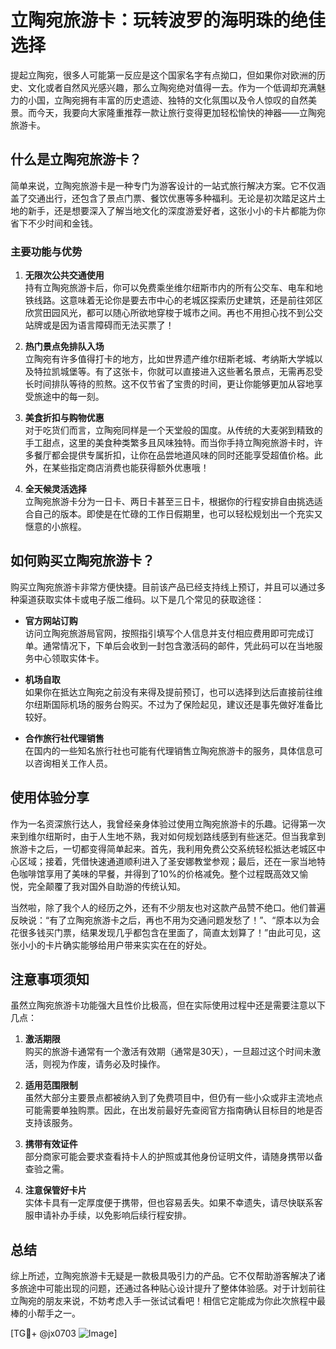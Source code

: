 # 立陶宛旅游卡：玩转波罗的海明珠的绝佳选择

提起立陶宛，很多人可能第一反应是这个国家名字有点拗口，但如果你对欧洲的历史、文化或者自然风光感兴趣，那么立陶宛绝对值得一去。作为一个低调却充满魅力的小国，立陶宛拥有丰富的历史遗迹、独特的文化氛围以及令人惊叹的自然美景。而今天，我要向大家隆重推荐一款让旅行变得更加轻松愉快的神器——立陶宛旅游卡。

## 什么是立陶宛旅游卡？

简单来说，立陶宛旅游卡是一种专门为游客设计的一站式旅行解决方案。它不仅涵盖了交通出行，还包含了景点门票、餐饮优惠等多种福利。无论是初次踏足这片土地的新手，还是想要深入了解当地文化的深度游爱好者，这张小小的卡片都能为你省下不少时间和金钱。

### 主要功能与优势

1. **无限次公共交通使用**  
   持有立陶宛旅游卡后，你可以免费乘坐维尔纽斯市内的所有公交车、电车和地铁线路。这意味着无论你是要去市中心的老城区探索历史建筑，还是前往郊区欣赏田园风光，都可以随心所欲地穿梭于城市之间。再也不用担心找不到公交站牌或是因为语言障碍而无法买票了！

2. **热门景点免排队入场**  
   立陶宛有许多值得打卡的地方，比如世界遗产维尔纽斯老城、考纳斯大学城以及特拉凯城堡等。有了这张卡，你就可以直接进入这些著名景点，无需再忍受长时间排队等待的煎熬。这不仅节省了宝贵的时间，更让你能够更加从容地享受旅途中的每一刻。

3. **美食折扣与购物优惠**  
   对于吃货们而言，立陶宛同样是一个天堂般的国度。从传统的大麦粥到精致的手工甜点，这里的美食种类繁多且风味独特。而当你手持立陶宛旅游卡时，许多餐厅都会提供专属折扣，让你在品尝地道风味的同时还能享受超值价格。此外，在某些指定商店消费也能获得额外优惠哦！

4. **全天候灵活选择**  
   立陶宛旅游卡分为一日卡、两日卡甚至三日卡，根据你的行程安排自由挑选适合自己的版本。即使是在忙碌的工作日假期里，也可以轻松规划出一个充实又惬意的小旅程。

## 如何购买立陶宛旅游卡？

购买立陶宛旅游卡非常方便快捷。目前该产品已经支持线上预订，并且可以通过多种渠道获取实体卡或电子版二维码。以下是几个常见的获取途径：

- **官方网站订购**  
  访问立陶宛旅游局官网，按照指引填写个人信息并支付相应费用即可完成订单。通常情况下，下单后会收到一封包含激活码的邮件，凭此码可以在当地服务中心领取实体卡。

- **机场自取**  
  如果你在抵达立陶宛之前没有来得及提前预订，也可以选择到达后直接前往维尔纽斯国际机场的服务台购买。不过为了保险起见，建议还是事先做好准备比较好。

- **合作旅行社代理销售**  
  在国内的一些知名旅行社也可能有代理销售立陶宛旅游卡的服务，具体信息可以咨询相关工作人员。

## 使用体验分享

作为一名资深旅行达人，我曾经亲身体验过使用立陶宛旅游卡的乐趣。记得第一次来到维尔纽斯时，由于人生地不熟，我对如何规划路线感到有些迷茫。但当我拿到旅游卡之后，一切都变得简单起来。首先，我利用免费公交系统轻松抵达老城区中心区域；接着，凭借快速通道顺利进入了圣安娜教堂参观；最后，还在一家当地特色咖啡馆享用了美味的早餐，并得到了10%的价格减免。整个过程既高效又愉悦，完全颠覆了我对国外自助游的传统认知。

当然啦，除了我个人的经历之外，还有不少朋友也对这款产品赞不绝口。他们普遍反映说：“有了立陶宛旅游卡之后，再也不用为交通问题发愁了！”、“原本以为会花很多钱买门票，结果发现几乎都包含在里面了，简直太划算了！”由此可见，这张小小的卡片确实能够给用户带来实实在在的好处。

## 注意事项须知

虽然立陶宛旅游卡功能强大且性价比极高，但在实际使用过程中还是需要注意以下几点：

1. **激活期限**  
   购买的旅游卡通常有一个激活有效期（通常是30天），一旦超过这个时间未激活，则视为作废，请务必及时操作。

2. **适用范围限制**  
   虽然大部分主要景点都被纳入到了免费项目中，但仍有一些小众或非主流地点可能需要单独购票。因此，在出发前最好先查阅官方指南确认目标目的地是否支持该服务。

3. **携带有效证件**  
   部分商家可能会要求查看持卡人的护照或其他身份证明文件，请随身携带以备查验之需。

4. **注意保管好卡片**  
   实体卡具有一定厚度便于携带，但也容易丢失。如果不幸遗失，请尽快联系客服申请补办手续，以免影响后续行程安排。

## 总结

综上所述，立陶宛旅游卡无疑是一款极具吸引力的产品。它不仅帮助游客解决了诸多旅途中可能出现的问题，还通过各种贴心设计提升了整体体验感。对于计划前往立陶宛的朋友来说，不妨考虑入手一张试试看吧！相信它定能成为你此次旅程中最棒的小帮手之一。

[TG💪+ @jx0703 ![Image](https://github.com/user-attachments/assets/dbca1d08-cadb-493c-b0ec-ad6f7a83f270)]